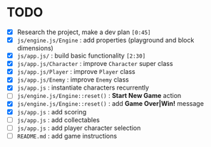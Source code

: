 # TODO

 * [x] Research the project, make a dev plan `[0:45]`
 * [x] `js/engine.js/Engine` : add properties (playground and block dimensions)
 * [x] `js/app.js/` : build basic functionality `[2:30]`
 * [x] `js/app.js/Character` : improve `Character` super class
 * [x] `js/app.js/Player` : improve `Player` class
 * [x] `js/app.js/Enemy` : improve `Enemy` class
 * [x] `js/app.js` : instantiate characters recurrently
 * [ ] `js/engine.js/Engine::reset()` : **Start New Game** action
 * [x] `js/engine.js/Engine::reset()` : add **Game Over|Win!** message
 * [x] `js/app.js` : add scoring
 * [ ] `js/app.js` : add collectables
 * [ ] `js/app.js` : add player character selection
 * [ ] `README.md` : add game instructions